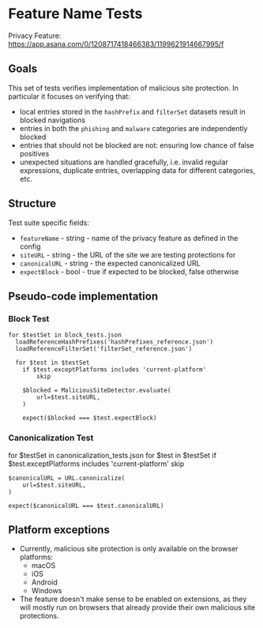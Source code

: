 # Feature Name Tests

Privacy Feature: <https://app.asana.com/0/1208717418466383/1199621914667995/f>

## Goals

This set of tests verifies implementation of malicious site protection. In particular it focuses on verifying that:
- local entries stored in the `hashPrefix` and `filterSet` datasets result in blocked navigations
- entries in both the `phishing` and `malware` categories are independently blocked
- entries that should not be blocked are not: ensuring low chance of false positives
- unexpected situations are handled gracefully, i.e. invalid regular expressions, duplicate entries, overlapping data for different categories, etc. 

## Structure

Test suite specific fields:

- `featureName` - string - name of the privacy feature as defined in the config
- `siteURL` - string - the URL of the site we are testing protections for
- `canonicalURL` - string - the expected canonicalized URL
- `expectBlock` - bool - true if expected to be blocked, false otherwise

## Pseudo-code implementation

### Block Test
```
for $testSet in block_tests.json
  loadReferenceHashPrefixes('hashPrefixes_reference.json')
  loadReferenceFilterSet('filterSet_reference.json')

  for $test in $testSet
    if $test.exceptPlatforms includes 'current-platform'
        skip

    $blocked = MaliciousSiteDetector.evaluate(
        url=$test.siteURL,
    )

    expect($blocked === $test.expectBlock)
```

### Canonicalization Test
for $testSet in canonicalization_tests.json
  for $test in $testSet
    if $test.exceptPlatforms includes 'current-platform'
        skip

    $canonicalURL = URL.canonicalize(
        url=$test.siteURL,
    )

    expect($canonicalURL === $test.canonicalURL)

## Platform exceptions

- Currently, malicious site protection is only available on the browser platforms:
  - macOS
  - iOS
  - Android
  - Windows
- The feature doesn't make sense to be enabled on extensions, as they will mostly run on browsers that already provide their own malicious site protections.